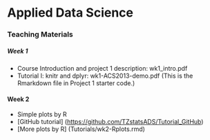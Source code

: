 # Applied Data Science 
### Teaching Materials

##### Week 1
- Course Introduction and project 1 description: wk1_intro.pdf
- Tutorial I: knitr and dplyr: wk1-ACS2013-demo.pdf (This is the Rmarkdown file in Project 1 starter code.)

#### Week 2
- Simple plots by R
- [GitHub tutorial] (https://github.com/TZstatsADS/Tutorial_GitHub)
- [More plots by R] (Tutorials/wk2-Rplots.rmd)

